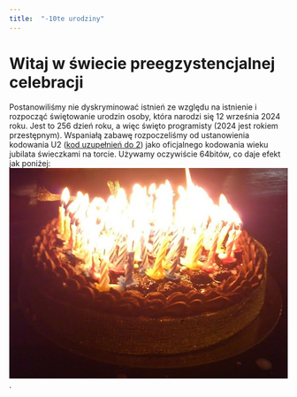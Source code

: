 ```yaml
---
title:  "-10te urodziny"
---
```


# Witaj w świecie preegzystencjalnej celebracji

Postanowiliśmy nie dyskryminować istnień ze względu na istnienie i rozpocząć świętowanie urodzin osoby, która narodzi się 12 września 2024 roku. Jest to 256 dzień roku, a więc święto programisty (2024 jest rokiem przestępnym). Wspaniałą zabawę rozpoczeliśmy od ustanowienia kodowania U2 ([kod uzupełnień do 2](https://pl.wikipedia.org/wiki/Kod_uzupe%C5%82nie%C5%84_do_dw%C3%B3ch)) jako oficjalnego kodowania wieku jubilata świeczkami na torcie. Używamy oczywiście 64bitów, co daje efekt jak poniżej: ![Tort ze świeczkami dla -10cio latka](/assets/-10_post.jpg).
